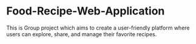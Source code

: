 # Food-Recipe-Web-Application
This is Group project which aims to create a user-friendly platform where users can explore, share, and manage their favorite recipes.  

